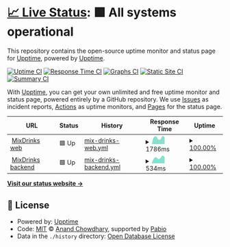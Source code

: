 # [📈 Live Status](https://demo.upptime.js.org): <!--live status--> **🟩 All systems operational**

This repository contains the open-source uptime monitor and status page for [Upptime](https://upptime.js.org), powered by [Upptime](https://github.com/upptime/upptime).

[![Uptime CI](https://github.com/MixDrinks/upptime/workflows/Uptime%20CI/badge.svg)](https://github.com/MixDrinks/upptime/actions?query=workflow%3A%22Uptime+CI%22)
[![Response Time CI](https://github.com/MixDrinks/upptime/workflows/Response%20Time%20CI/badge.svg)](https://github.com/MixDrinks/upptime/actions?query=workflow%3A%22Response+Time+CI%22)
[![Graphs CI](https://github.com/MixDrinks/upptime/workflows/Graphs%20CI/badge.svg)](https://github.com/MixDrinks/upptime/actions?query=workflow%3A%22Graphs+CI%22)
[![Static Site CI](https://github.com/MixDrinks/upptime/workflows/Static%20Site%20CI/badge.svg)](https://github.com/MixDrinks/upptime/actions?query=workflow%3A%22Static+Site+CI%22)
[![Summary CI](https://github.com/MixDrinks/upptime/workflows/Summary%20CI/badge.svg)](https://github.com/MixDrinks/upptime/actions?query=workflow%3A%22Summary+CI%22)

With [Upptime](https://upptime.js.org), you can get your own unlimited and free uptime monitor and status page, powered entirely by a GitHub repository. We use [Issues](https://github.com/upptime/upptime/issues) as incident reports, [Actions](https://github.com/MixDrinks/upptime/actions) as uptime monitors, and [Pages](https://demo.upptime.js.org) for the status page.

<!--start: status pages-->
<!-- This summary is generated by Upptime (https://github.com/upptime/upptime) -->
<!-- Do not edit this manually, your changes will be overwritten -->
<!-- prettier-ignore -->
| URL | Status | History | Response Time | Uptime |
| --- | ------ | ------- | ------------- | ------ |
| <img alt="" src="https://icons.duckduckgo.com/ip3/mixdrinks.org.ico" height="13"> [MixDrinks web](https://mixdrinks.org) | 🟩 Up | [mix-drinks-web.yml](https://github.com/MixDrinks/uptime/commits/HEAD/history/mix-drinks-web.yml) | <details><summary><img alt="Response time graph" src="./graphs/mix-drinks-web/response-time-week.png" height="20"> 1786ms</summary><br><a href="https://mixdrinks.github.io/uptime/history/mix-drinks-web"><img alt="Response time 1850" src="https://img.shields.io/endpoint?url=https%3A%2F%2Fraw.githubusercontent.com%2FMixDrinks%2Fuptime%2FHEAD%2Fapi%2Fmix-drinks-web%2Fresponse-time.json"></a><br><a href="https://mixdrinks.github.io/uptime/history/mix-drinks-web"><img alt="24-hour response time 1622" src="https://img.shields.io/endpoint?url=https%3A%2F%2Fraw.githubusercontent.com%2FMixDrinks%2Fuptime%2FHEAD%2Fapi%2Fmix-drinks-web%2Fresponse-time-day.json"></a><br><a href="https://mixdrinks.github.io/uptime/history/mix-drinks-web"><img alt="7-day response time 1786" src="https://img.shields.io/endpoint?url=https%3A%2F%2Fraw.githubusercontent.com%2FMixDrinks%2Fuptime%2FHEAD%2Fapi%2Fmix-drinks-web%2Fresponse-time-week.json"></a><br><a href="https://mixdrinks.github.io/uptime/history/mix-drinks-web"><img alt="30-day response time 1999" src="https://img.shields.io/endpoint?url=https%3A%2F%2Fraw.githubusercontent.com%2FMixDrinks%2Fuptime%2FHEAD%2Fapi%2Fmix-drinks-web%2Fresponse-time-month.json"></a><br><a href="https://mixdrinks.github.io/uptime/history/mix-drinks-web"><img alt="1-year response time 1850" src="https://img.shields.io/endpoint?url=https%3A%2F%2Fraw.githubusercontent.com%2FMixDrinks%2Fuptime%2FHEAD%2Fapi%2Fmix-drinks-web%2Fresponse-time-year.json"></a></details> | <details><summary><a href="https://mixdrinks.github.io/uptime/history/mix-drinks-web">100.00%</a></summary><a href="https://mixdrinks.github.io/uptime/history/mix-drinks-web"><img alt="All-time uptime 99.93%" src="https://img.shields.io/endpoint?url=https%3A%2F%2Fraw.githubusercontent.com%2FMixDrinks%2Fuptime%2FHEAD%2Fapi%2Fmix-drinks-web%2Fuptime.json"></a><br><a href="https://mixdrinks.github.io/uptime/history/mix-drinks-web"><img alt="24-hour uptime 100.00%" src="https://img.shields.io/endpoint?url=https%3A%2F%2Fraw.githubusercontent.com%2FMixDrinks%2Fuptime%2FHEAD%2Fapi%2Fmix-drinks-web%2Fuptime-day.json"></a><br><a href="https://mixdrinks.github.io/uptime/history/mix-drinks-web"><img alt="7-day uptime 100.00%" src="https://img.shields.io/endpoint?url=https%3A%2F%2Fraw.githubusercontent.com%2FMixDrinks%2Fuptime%2FHEAD%2Fapi%2Fmix-drinks-web%2Fuptime-week.json"></a><br><a href="https://mixdrinks.github.io/uptime/history/mix-drinks-web"><img alt="30-day uptime 99.91%" src="https://img.shields.io/endpoint?url=https%3A%2F%2Fraw.githubusercontent.com%2FMixDrinks%2Fuptime%2FHEAD%2Fapi%2Fmix-drinks-web%2Fuptime-month.json"></a><br><a href="https://mixdrinks.github.io/uptime/history/mix-drinks-web"><img alt="1-year uptime 99.93%" src="https://img.shields.io/endpoint?url=https%3A%2F%2Fraw.githubusercontent.com%2FMixDrinks%2Fuptime%2FHEAD%2Fapi%2Fmix-drinks-web%2Fuptime-year.json"></a></details>
| <img alt="" src="https://icons.duckduckgo.com/ip3/api.mixdrinks.org.ico" height="13"> [MixDrinks backend](https://api.mixdrinks.org/version) | 🟩 Up | [mix-drinks-backend.yml](https://github.com/MixDrinks/uptime/commits/HEAD/history/mix-drinks-backend.yml) | <details><summary><img alt="Response time graph" src="./graphs/mix-drinks-backend/response-time-week.png" height="20"> 534ms</summary><br><a href="https://mixdrinks.github.io/uptime/history/mix-drinks-backend"><img alt="Response time 482" src="https://img.shields.io/endpoint?url=https%3A%2F%2Fraw.githubusercontent.com%2FMixDrinks%2Fuptime%2FHEAD%2Fapi%2Fmix-drinks-backend%2Fresponse-time.json"></a><br><a href="https://mixdrinks.github.io/uptime/history/mix-drinks-backend"><img alt="24-hour response time 466" src="https://img.shields.io/endpoint?url=https%3A%2F%2Fraw.githubusercontent.com%2FMixDrinks%2Fuptime%2FHEAD%2Fapi%2Fmix-drinks-backend%2Fresponse-time-day.json"></a><br><a href="https://mixdrinks.github.io/uptime/history/mix-drinks-backend"><img alt="7-day response time 534" src="https://img.shields.io/endpoint?url=https%3A%2F%2Fraw.githubusercontent.com%2FMixDrinks%2Fuptime%2FHEAD%2Fapi%2Fmix-drinks-backend%2Fresponse-time-week.json"></a><br><a href="https://mixdrinks.github.io/uptime/history/mix-drinks-backend"><img alt="30-day response time 485" src="https://img.shields.io/endpoint?url=https%3A%2F%2Fraw.githubusercontent.com%2FMixDrinks%2Fuptime%2FHEAD%2Fapi%2Fmix-drinks-backend%2Fresponse-time-month.json"></a><br><a href="https://mixdrinks.github.io/uptime/history/mix-drinks-backend"><img alt="1-year response time 482" src="https://img.shields.io/endpoint?url=https%3A%2F%2Fraw.githubusercontent.com%2FMixDrinks%2Fuptime%2FHEAD%2Fapi%2Fmix-drinks-backend%2Fresponse-time-year.json"></a></details> | <details><summary><a href="https://mixdrinks.github.io/uptime/history/mix-drinks-backend">100.00%</a></summary><a href="https://mixdrinks.github.io/uptime/history/mix-drinks-backend"><img alt="All-time uptime 99.94%" src="https://img.shields.io/endpoint?url=https%3A%2F%2Fraw.githubusercontent.com%2FMixDrinks%2Fuptime%2FHEAD%2Fapi%2Fmix-drinks-backend%2Fuptime.json"></a><br><a href="https://mixdrinks.github.io/uptime/history/mix-drinks-backend"><img alt="24-hour uptime 100.00%" src="https://img.shields.io/endpoint?url=https%3A%2F%2Fraw.githubusercontent.com%2FMixDrinks%2Fuptime%2FHEAD%2Fapi%2Fmix-drinks-backend%2Fuptime-day.json"></a><br><a href="https://mixdrinks.github.io/uptime/history/mix-drinks-backend"><img alt="7-day uptime 100.00%" src="https://img.shields.io/endpoint?url=https%3A%2F%2Fraw.githubusercontent.com%2FMixDrinks%2Fuptime%2FHEAD%2Fapi%2Fmix-drinks-backend%2Fuptime-week.json"></a><br><a href="https://mixdrinks.github.io/uptime/history/mix-drinks-backend"><img alt="30-day uptime 99.92%" src="https://img.shields.io/endpoint?url=https%3A%2F%2Fraw.githubusercontent.com%2FMixDrinks%2Fuptime%2FHEAD%2Fapi%2Fmix-drinks-backend%2Fuptime-month.json"></a><br><a href="https://mixdrinks.github.io/uptime/history/mix-drinks-backend"><img alt="1-year uptime 99.94%" src="https://img.shields.io/endpoint?url=https%3A%2F%2Fraw.githubusercontent.com%2FMixDrinks%2Fuptime%2FHEAD%2Fapi%2Fmix-drinks-backend%2Fuptime-year.json"></a></details>

<!--end: status pages-->

[**Visit our status website →**](https://demo.upptime.js.org)

## 📄 License

- Powered by: [Upptime](https://github.com/upptime/upptime)
- Code: [MIT](./LICENSE) © [Anand Chowdhary](https://anandchowdhary.com), supported by [Pabio](https://pabio.com)
- Data in the `./history` directory: [Open Database License](https://opendatacommons.org/licenses/odbl/1-0/)
